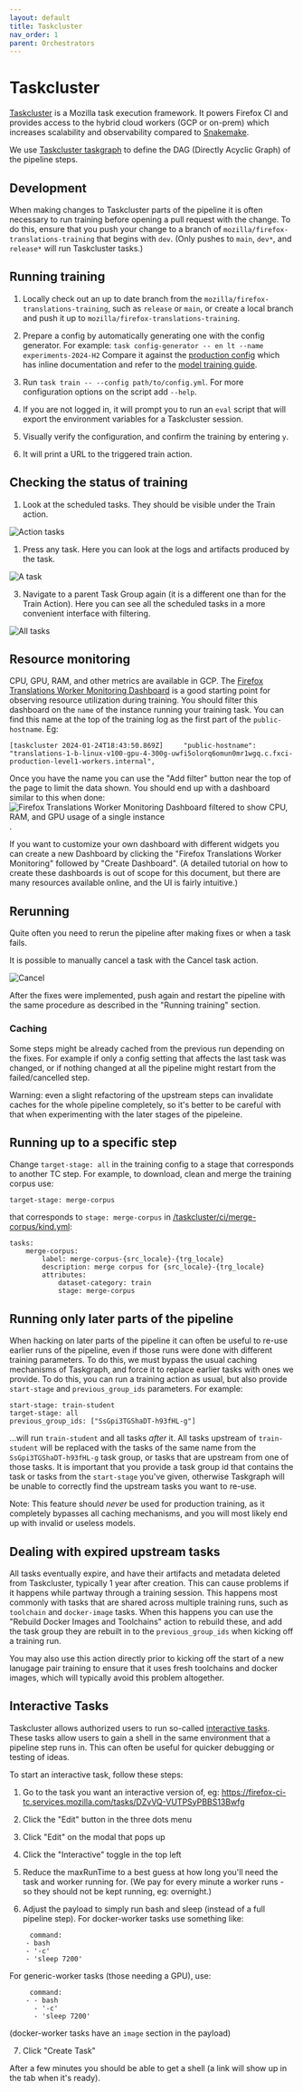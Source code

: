 ```yaml
---
layout: default
title: Taskcluster
nav_order: 1
parent: Orchestrators
---
```


# Taskcluster

[Taskcluster](https://taskcluster.net/) is a Mozilla task execution framework. It powers Firefox CI and
provides access to the hybrid cloud workers (GCP or on-prem)
which increases scalability and observability compared to [Snakemake](snakemake.md).

We use [Taskcluster taskgraph](https://taskcluster-taskgraph.readthedocs.io/en/latest/) to define the DAG
(Directly Acyclic Graph) of the pipeline steps.

## Development

When making changes to Taskcluster parts of the pipeline it is often necessary to run training before opening a pull request with the change. To do this, ensure that you push your change to a branch of `mozilla/firefox-translations-training` that begins with `dev`. (Only pushes to `main`, `dev*`, and `release*` will run Taskcluster tasks.)

## Running training

1. Locally check out an up to date branch from the `mozilla/firefox-translations-training`, such as `release` or `main`, or create a local branch and push it up to `mozilla/firefox-translations-training`.

1. Prepare a config by automatically generating one with the config generator.
   For example: `task config-generator -- en lt --name experiments-2024-H2`
   Compare it against the [production config](https://github.com/mozilla/firefox-translations-training/tree/main/configs/tc.prod.yml) which has inline documentation and refer to the [model training guide](training-guide.md).

1. Run `task train -- --config path/to/config.yml`. For more configuration options on the script add `--help`.

1. If you are not logged in, it will prompt you to run an `eval` script that will export the environment variables for a Taskcluster session.

1. Visually verify the configuration, and confirm the training by entering `y`.

1. It will print a URL to the triggered train action.

## Checking the status of training

1. Look at the scheduled tasks. They should be visible under the Train action.

![Action tasks](img/tc-train-action-tasks.png)

1. Press any task. Here you can look at the logs and artifacts produced by the task.

![A task](img/tc-task.png)

3. Navigate to a parent Task Group again (it is a different one than for the Train Action).
   Here you can see all the scheduled tasks in a more convenient interface with filtering.

![All tasks](img/tc-all-tasks.png)

## Resource monitoring

CPU, GPU, RAM, and other metrics are available in GCP. The [Firefox Translations Worker Monitoring Dashboard](https://console.cloud.google.com/monitoring/dashboards/builder/a6c8749a-75e2-490a-a7ea-628960c70ea8;startTime=2024-01-25T14:43:04Z;endTime=2024-01-25T20:43:04Z?project=fxci-production-level1-workers) is a good starting point for observing resource utilization during training. You should filter this dashboard on the `name` of the instance running your training task. You can find this name at the top of the training log as the first part of the `public-hostname`. Eg:
```
[taskcluster 2024-01-24T18:43:50.869Z]     "public-hostname": "translations-1-b-linux-v100-gpu-4-300g-uwfi5olorq6omun0mr1wgq.c.fxci-production-level1-workers.internal",
```

Once you have the name you can use the "Add filter" button near the top of the page to limit the data shown. You should end up with a dashboard similar to this when done:
![Firefox Translations Worker Monitoring Dashboard filtered to show CPU, RAM, and GPU usage of a single instance](img/gcp-monitoring.png).

If you want to customize your own dashboard with different widgets you can create a new Dashboard by clicking the "Firefox Translations Worker Monitoring" followed by "Create Dashboard". (A detailed tutorial on how to create these dashboards is out of scope for this document, but there are many resources available online, and the UI is fairly intuitive.)

## Rerunning

Quite often you need to rerun the pipeline after making fixes or when a task fails.

It is possible to manually cancel a task with the Cancel task action.

![Cancel](img/tc-cancel.png)

After the fixes were implemented, push again and restart the pipeline with the same procedure
as described in the "Running training" section.

### Caching

Some steps might be already cached from the previous run depending on the fixes.
For example if only a config setting that affects the last task was changed,
or if nothing changed at all the pipeline might restart from the failed/cancelled step.

Warning: even a slight refactoring of the upstream steps can invalidate caches for the whole pipeline completely,
so it's better to be careful with that when experimenting with the later stages of the pipeleine.


## Running up to a specific step

Change `target-stage: all` in the training config to a stage that corresponds to another TC step.
For example, to download, clean and merge the training corpus use:
```
target-stage: merge-corpus
```
that corresponds to `stage: merge-corpus` in [/taskcluster/ci/merge-corpus/kind.yml](https://github.com/mozilla/firefox-translations-training/taskcluster/ci/merge-corpus/kind.yml):
```
tasks:
    merge-corpus:
        label: merge-corpus-{src_locale}-{trg_locale}
        description: merge corpus for {src_locale}-{trg_locale}
        attributes:
            dataset-category: train
            stage: merge-corpus
```

## Running only later parts of the pipeline

When hacking on later parts of the pipeline it can often be useful to re-use earlier runs of the pipeline, even if those runs were done with different training parameters. To do this, we must bypass the usual caching mechanisms of Taskgraph, and force it to replace earlier tasks with ones we provide. To do this, you can run a training action as usual, but also provide `start-stage` and `previous_group_ids` parameters. For example:

```
start-stage: train-student
target-stage: all
previous_group_ids: ["SsGpi3TGShaDT-h93fHL-g"]
```

...will run `train-student` and all tasks _after_ it. All tasks upstream of `train-student` will be replaced with the tasks of the same name from the `SsGpi3TGShaDT-h93fHL-g` task group, or tasks that are upstream from one of those tasks. It is important that you provide a task group id that contains the task or tasks from the `start-stage` you've given, otherwise Taskgraph will be unable to correctly find the upstream tasks you want to re-use.

Note: This feature should _never_ be used for production training, as it completely bypasses all caching mechanisms, and you will most likely end up with invalid or useless models.

## Dealing with expired upstream tasks

All tasks eventually expire, and have their artifacts and metadata deleted from Taskcluster, typically 1 year after creation. This can cause problems if it happens while partway through a training session. This happens most commonly with tasks that are shared across multiple training runs, such as `toolchain` and `docker-image` tasks. When this happens you can use the "Rebuild Docker Images and Toolchains" action to rebuild these, and add the task group they are rebuilt in to the `previous_group_ids` when kicking off a training run.

You may also use this action directly prior to kicking off the start of a new lanugage pair training to ensure that it uses fresh toolchains and docker images, which will typically avoid this problem altogether.

## Interactive Tasks

Taskcluster allows authorized users to run so-called [interactive tasks](https://docs.taskcluster.net/docs/reference/workers/docker-worker/features#feature-interactive). These tasks allow users to gain a shell in the same environment that a pipeline step runs in. This can often be useful for quicker debugging or testing of ideas.

To start an interactive task, follow these steps:

1. Go to the task you want an interactive version of, eg: https://firefox-ci-tc.services.mozilla.com/tasks/DZvVQ-VUTPSyPBBS13Bwfg

2. Click the "Edit" button in the three dots menu

3. Click "Edit" on the modal that pops up

4. Click the "Interactive" toggle in the top left

5. Reduce the maxRunTime to a best guess at how long you'll need the task and worker running for. (We pay for every minute a worker runs - so they should not be kept running, eg: overnight.)

6. Adjust the payload to simply run bash and sleep (instead of a full pipeline step). For docker-worker tasks use something like:
```
     command:
    - bash
    - '-c'
    - 'sleep 7200'
```

For generic-worker tasks (those needing a GPU), use:
```
     command:
    - - bash
      - '-c'
      - 'sleep 7200'
```

(docker-worker tasks have an `image` section in the payload)

7. Click "Create Task"

After a few minutes you should be able to get a shell (a link will show up in the tab when it's ready).
